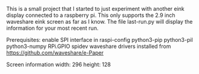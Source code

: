 This is a small project that I started to just experiment with another eink display connected to a raspberry pi. This only supports the 2.9 inch waveshare eink screen as far as I know. The file last-run.py will display the information for your most recent run. 


Prerequisites:
enable SPI interface in raspi-config
python3-pip
python3-pil
python3-numpy
RPi.GPIO
spidev
waveshare drivers installed from https://github.com/waveshare/e-Paper






Screen information
width: 296
height: 128
